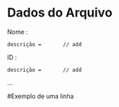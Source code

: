 # Dados do Arquivo

Nome :

    descrição =       // add 
ID :

    descrição =       // add 

...

#Exemplo de uma linha